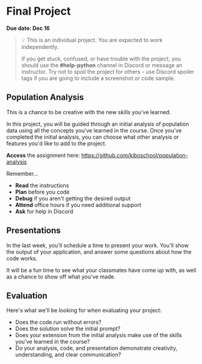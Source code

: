 # Final Project

**Due date: Dec 16**

> 💡 This is an individual project. You are expected to work independently.
>
> If you get stuck, confused, or have trouble with the project, you should use the **#help-python** channel in Discord or message an instructor. Try not to spoil the project for others - use Discord spoiler tags if you are going to include a screenshot or code sample.

## Population Analysis

This is a chance to be creative with the new skills you've learned.

In this project, you will be guided through an initial analysis of population
data using all the concepts you've learned in the course. Once you've completed
the initial analysis, you can choose what other analysis or features you'd like
to add to the project.

**Access** the assignment here: https://github.com/kiboschool/population-analysis

Remember...

- **Read** the instructions
- **Plan** before you code
- **Debug** if you aren't getting the desired output
- **Attend** office hours if you need additional support
- **Ask** for help in Discord

## Presentations

In the last week, you'll schedule a time to present your work. You'll show the
output of your application, and answer some questions about how the code works.

It will be a fun time to see what your classmates have come up with, as well as
a chance to show off what you've made.

## Evaluation

Here's what we'll be looking for when evaluating your project:

* Does the code run without errors?
* Does the solution solve the initial prompt?
* Does your extension from the initial analysis make use of the skills you've
    learned in the course?
* Do your analysis, code, and presentation demonstrate creativity, understanding, and clear
    communication?
